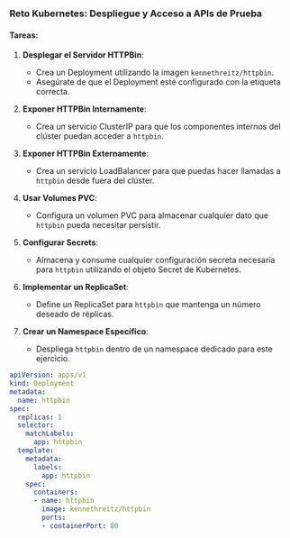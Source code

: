 
### Reto Kubernetes: Despliegue y Acceso a APIs de Prueba

#### Tareas:

1. **Desplegar el Servidor HTTPBin**:
   - Crea un Deployment utilizando la imagen `kennethreitz/httpbin`.
   - Asegúrate de que el Deployment esté configurado con la etiqueta correcta.

2. **Exponer HTTPBin Internamente**:
   - Crea un servicio ClusterIP para que los componentes internos del clúster puedan acceder a `httpbin`.

3. **Exponer HTTPBin Externamente**:
   - Crea un servicio LoadBalancer para que puedas hacer llamadas a `httpbin` desde fuera del clúster.

4. **Usar Volumes PVC**:
   - Configura un volumen PVC para almacenar cualquier dato que `httpbin` pueda necesitar persistir.

5. **Configurar Secrets**:
   - Almacena y consume cualquier configuración secreta necesaria para `httpbin` utilizando el objeto Secret de Kubernetes.

6. **Implementar un ReplicaSet**:
   - Define un ReplicaSet para `httpbin` que mantenga un número deseado de réplicas.

7. **Crear un Namespace Específico**:
   - Despliega `httpbin` dentro de un namespace dedicado para este ejercicio.


```yaml
apiVersion: apps/v1
kind: Deployment
metadata:
  name: httpbin
spec:
  replicas: 1
  selector:
    matchLabels:
      app: httpbin
  template:
    metadata:
      labels:
        app: httpbin
    spec:
      containers:
      - name: httpbin
        image: kennethreitz/httpbin
        ports:
        - containerPort: 80
```